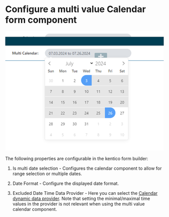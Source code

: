 # Configure a multi value Calendar form component

![Component](../images/calendar-component-multi-value.png)

The following properties are configurable in the kentico form builder:
1. Is multi date selection - Configures the calendar component to allow for range selection or multiple dates.

2. Date Format - Configure the displayed date format.

3. Excluded Date Time Data Provider - Here you can select the [Calendar dynamic data provider](./Dynamic-Calendar-Data-Provider.md). Note that setting the minimal/maximal time values in the provider is not relevant when using the multi value calendar component.